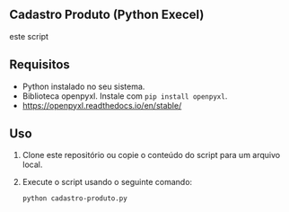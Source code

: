 ## Cadastro Produto (Python Execel)

este script
 
## Requisitos

- Python instalado no seu sistema.
- Biblioteca openpyxl. Instale com `pip install openpyxl`.
- https://openpyxl.readthedocs.io/en/stable/

## Uso

1. Clone este repositório ou copie o conteúdo do script para um arquivo local.
2. Execute o script usando o seguinte comando:

   ```bash
   python cadastro-produto.py
